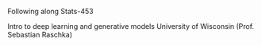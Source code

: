 Following along Stats-453

Intro to deep learning and generative models
University of Wisconsin (Prof. Sebastian Raschka)

